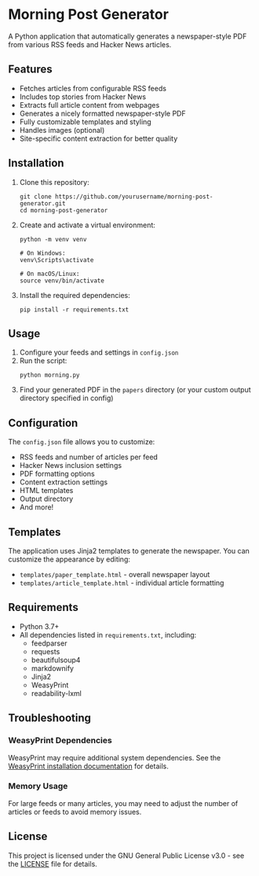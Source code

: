 # Morning Post Generator

A Python application that automatically generates a newspaper-style PDF from various RSS feeds and Hacker News articles.

## Features

- Fetches articles from configurable RSS feeds
- Includes top stories from Hacker News
- Extracts full article content from webpages
- Generates a nicely formatted newspaper-style PDF
- Fully customizable templates and styling
- Handles images (optional)
- Site-specific content extraction for better quality

## Installation

1. Clone this repository:
   ```
   git clone https://github.com/yourusername/morning-post-generator.git
   cd morning-post-generator
   ```

2. Create and activate a virtual environment:
   ```
   python -m venv venv

   # On Windows:
   venv\Scripts\activate

   # On macOS/Linux:
   source venv/bin/activate
   ```

3. Install the required dependencies:
   ```
   pip install -r requirements.txt
   ```

## Usage

1. Configure your feeds and settings in `config.json`
2. Run the script:
   ```
   python morning.py
   ```
3. Find your generated PDF in the `papers` directory (or your custom output directory specified in config)

## Configuration

The `config.json` file allows you to customize:

- RSS feeds and number of articles per feed
- Hacker News inclusion settings
- PDF formatting options
- Content extraction settings
- HTML templates
- Output directory
- And more!

## Templates

The application uses Jinja2 templates to generate the newspaper. You can customize the appearance by editing:

- `templates/paper_template.html` - overall newspaper layout
- `templates/article_template.html` - individual article formatting

## Requirements

- Python 3.7+
- All dependencies listed in `requirements.txt`, including:
  - feedparser
  - requests
  - beautifulsoup4
  - markdownify
  - Jinja2
  - WeasyPrint
  - readability-lxml

## Troubleshooting

### WeasyPrint Dependencies

WeasyPrint may require additional system dependencies. See the [WeasyPrint installation documentation](https://doc.courtbouillon.org/weasyprint/stable/first_steps.html#installation) for details.

### Memory Usage

For large feeds or many articles, you may need to adjust the number of articles or feeds to avoid memory issues.

## License

This project is licensed under the GNU General Public License v3.0 - see the [LICENSE](LICENSE) file for details.

